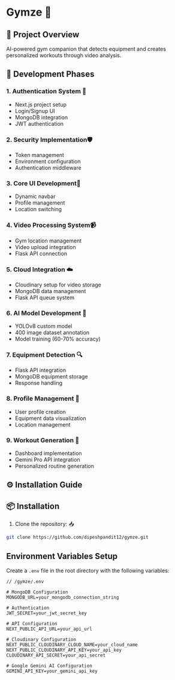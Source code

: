 # Gymze 💪

## 🎯 Project Overview
AI-powered gym companion that detects equipment and creates personalized workouts through video analysis.

## 🚀 Development Phases

### 1. Authentication System 🔐
- Next.js project setup
- Login/Signup UI
- MongoDB integration
- JWT authentication

### 2. Security Implementation🛡️
- Token management
- Environment configuration
- Authentication middleware

### 3. Core UI Development🎨
- Dynamic navbar
- Profile management
- Location switching

### 4. Video Processing System📹
- Gym location management
- Video upload integration
- Flask API connection

### 5. Cloud Integration ☁️
- Cloudinary setup for video storage
- MongoDB data management
- Flask API queue system

### 6. AI Model Development 🤖
- YOLOv8 custom model
- 400 image dataset annotation
- Model training (60-70% accuracy)

### 7. Equipment Detection 🔍
- Flask API integration
- MongoDB equipment storage
- Response handling

### 8. Profile Management 👤
- User profile creation
- Equipment data visualization
- Location management

### 9. Workout Generation 💪
- Dashboard implementation
- Gemini Pro API integration
- Personalized routine generation

## ⚙️ Installation Guide

## 📦 Installation

1. Clone the repository: 📥
```bash
git clone https://github.com/dipeshpandit12/gymze.git

```
## Environment Variables Setup

Create a `.env` file in the root directory with the following variables:

```properties
// /gymze/.env

# MongoDB Configuration
MONGODB_URL=your_mongodb_connection_string

# Authentication
JWT_SECRET=your_jwt_secret_key

# API Configuration
NEXT_PUBLIC_API_URL=your_api_url

# Cloudinary Configuration
NEXT_PUBLIC_CLOUDINARY_CLOUD_NAME=your_cloud_name
NEXT_PUBLIC_CLOUDINARY_API_KEY=your_api_key
CLOUDINARY_API_SECRET=your_api_secret

# Google Gemini AI Configuration
GEMINI_API_KEY=your_gemini_api_key

```
